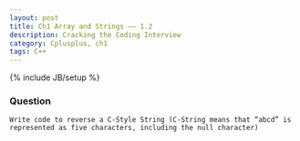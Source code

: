 ```yaml
---
layout: post
title: Ch1 Array and Strings —— 1.2
description: Cracking the Coding Interview
category: Cplusplus, ch1
tags: C++
---
```

{% include JB/setup %}

### Question

	Write code to reverse a C-Style String (C-String means that “abcd” is represented as five characters, including the null character)

